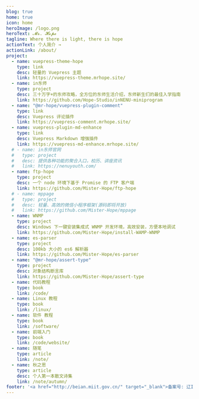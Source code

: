 ```yaml
---
blog: true
home: true
icon: home
heroImage: /logo.png
heroText: 𝓜𝓻. 𝓗𝓸𝓹𝓮
tagline: Where there is light, there is hope
actionText: 个人简介 →
actionLink: /about/
project:
  - name: vuepress-theme-hope
    type: link
    desc: 轻量的 Vuepress 主题
    link: https://vuepress-theme.mrhope.site/
  - name: in东师
    type: project
    desc: 三十万字+的东师攻略，全方位的东师生活介绍，东师新生们的最佳入学指南
    link: https://github.com/Hope-Studio/inNENU-miniprogram
  - name: "@mr-hope/vuepress-plugin-comment"
    type: link
    desc: Vuepress 评论插件
    link: https://vuepress-comment.mrhope.site/
  - name: vuepress-plugin-md-enhance
    type: link
    desc: Vuepress Markdown 增强插件
    link: https://vuepress-md-enhance.mrhope.site/
  # - name: in东师官网
  #   type: project
  #   desc: 提供各种功能的聚合入口，校历、讲座资讯
  #   link: https://nenuyouth.com/
  - name: ftp-hope
    type: project
    desc: 一个 node 环境下基于 Promise 的 FTP 客户端
    link: https://github.com/Mister-Hope/ftp-hope
  # - name: mppage
  #   type: project
  #   desc: 轻量、高效的微信小程序框架(源码即将开放)
  #   link: https://github.com/Mister-Hope/mppage
  - name: WNMP
    type: project
    desc: Windows 下一键安装集成式 WNMP 开发环境，高效安装，方便本地调试
    link: https://github.com/Mister-Hope/install-WAMP-WNMP
  - name: es-parser
    type: project
    desc: 100kb 大小的 es6 解析器
    link: https://github.com/Mister-Hope/es-parser
  - name: "@mr-hope/assert-type"
    type: project
    desc: 对象结构断言库
    link: https://github.com/Mister-Hope/assert-type
  - name: 代码教程
    type: book
    link: /code/
  - name: Linux 教程
    type: book
    link: /linux/
  - name: 软件 教程
    type: book
    link: /software/
  - name: 前端入门
    type: book
    link: /code/website/
  - name: 随笔
    type: article
    link: /note/
  - name: 秋之思
    type: article
    desc: 个人第一本散文诗集
    link: /note/autumn/
footer: '<a href="http://beian.miit.gov.cn/" target="_blank">备案号: 辽ICP备18007023-4号</a> | <a href="/about/site/">关于网站</a>'
---
```

